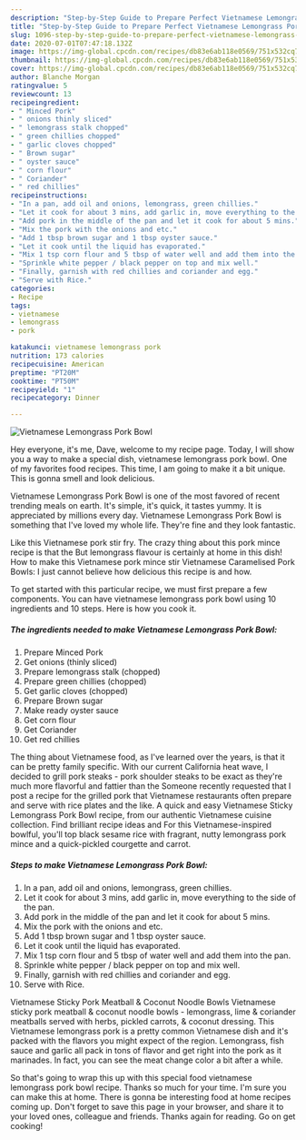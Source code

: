 ```yaml
---
description: "Step-by-Step Guide to Prepare Perfect Vietnamese Lemongrass Pork Bowl"
title: "Step-by-Step Guide to Prepare Perfect Vietnamese Lemongrass Pork Bowl"
slug: 1096-step-by-step-guide-to-prepare-perfect-vietnamese-lemongrass-pork-bowl
date: 2020-07-01T07:47:18.132Z
image: https://img-global.cpcdn.com/recipes/db83e6ab118e0569/751x532cq70/vietnamese-lemongrass-pork-bowl-recipe-main-photo.jpg
thumbnail: https://img-global.cpcdn.com/recipes/db83e6ab118e0569/751x532cq70/vietnamese-lemongrass-pork-bowl-recipe-main-photo.jpg
cover: https://img-global.cpcdn.com/recipes/db83e6ab118e0569/751x532cq70/vietnamese-lemongrass-pork-bowl-recipe-main-photo.jpg
author: Blanche Morgan
ratingvalue: 5
reviewcount: 13
recipeingredient:
- " Minced Pork"
- " onions thinly sliced"
- " lemongrass stalk chopped"
- " green chillies chopped"
- " garlic cloves chopped"
- " Brown sugar"
- " oyster sauce"
- " corn flour"
- " Coriander"
- " red chillies"
recipeinstructions:
- "In a pan, add oil and onions, lemongrass, green chillies."
- "Let it cook for about 3 mins, add garlic in, move everything to the side of the pan."
- "Add pork in the middle of the pan and let it cook for about 5 mins."
- "Mix the pork with the onions and etc."
- "Add 1 tbsp brown sugar and 1 tbsp oyster sauce."
- "Let it cook until the liquid has evaporated."
- "Mix 1 tsp corn flour and 5 tbsp of water well and add them into the pan."
- "Sprinkle white pepper / black pepper on top and mix well."
- "Finally, garnish with red chillies and coriander and egg."
- "Serve with Rice."
categories:
- Recipe
tags:
- vietnamese
- lemongrass
- pork

katakunci: vietnamese lemongrass pork 
nutrition: 173 calories
recipecuisine: American
preptime: "PT20M"
cooktime: "PT50M"
recipeyield: "1"
recipecategory: Dinner

---
```



![Vietnamese Lemongrass Pork Bowl](https://img-global.cpcdn.com/recipes/db83e6ab118e0569/751x532cq70/vietnamese-lemongrass-pork-bowl-recipe-main-photo.jpg)

Hey everyone, it's me, Dave, welcome to my recipe page. Today, I will show you a way to make a special dish, vietnamese lemongrass pork bowl. One of my favorites food recipes. This time, I am going to make it a bit unique. This is gonna smell and look delicious.

Vietnamese Lemongrass Pork Bowl is one of the most favored of recent trending meals on earth. It's simple, it's quick, it tastes yummy. It is appreciated by millions every day. Vietnamese Lemongrass Pork Bowl is something that I've loved my whole life. They're fine and they look fantastic.

Like this Vietnamese pork stir fry. The crazy thing about this pork mince recipe is that the But lemongrass flavour is certainly at home in this dish! How to make this Vietnamese pork mince stir Vietnamese Caramelised Pork Bowls: I just cannot believe how delicious this recipe is and how.


To get started with this particular recipe, we must first prepare a few components. You can have vietnamese lemongrass pork bowl using 10 ingredients and 10 steps. Here is how you cook it.

<!--inarticleads1-->

##### The ingredients needed to make Vietnamese Lemongrass Pork Bowl:

1. Prepare  Minced Pork
1. Get  onions (thinly sliced)
1. Prepare  lemongrass stalk (chopped)
1. Prepare  green chillies (chopped)
1. Get  garlic cloves (chopped)
1. Prepare  Brown sugar
1. Make ready  oyster sauce
1. Get  corn flour
1. Get  Coriander
1. Get  red chillies


The thing about Vietnamese food, as I&#39;ve learned over the years, is that it can be pretty family specific. With our current California heat wave, I decided to grill pork steaks - pork shoulder steaks to be exact as they&#39;re much more flavorful and fattier than the Someone recently requested that I post a recipe for the grilled pork that Vietnamese restaurants often prepare and serve with rice plates and the like. A quick and easy Vietnamese Sticky Lemongrass Pork Bowl recipe, from our authentic Vietnamese cuisine collection. Find brilliant recipe ideas and For this Vietnamese-inspired bowlful, you&#39;ll top black sesame rice with fragrant, nutty lemongrass pork mince and a quick-pickled courgette and carrot. 

<!--inarticleads2-->

##### Steps to make Vietnamese Lemongrass Pork Bowl:

1. In a pan, add oil and onions, lemongrass, green chillies.
1. Let it cook for about 3 mins, add garlic in, move everything to the side of the pan.
1. Add pork in the middle of the pan and let it cook for about 5 mins.
1. Mix the pork with the onions and etc.
1. Add 1 tbsp brown sugar and 1 tbsp oyster sauce.
1. Let it cook until the liquid has evaporated.
1. Mix 1 tsp corn flour and 5 tbsp of water well and add them into the pan.
1. Sprinkle white pepper / black pepper on top and mix well.
1. Finally, garnish with red chillies and coriander and egg.
1. Serve with Rice.


Vietnamese Sticky Pork Meatball &amp; Coconut Noodle Bowls Vietnamese sticky pork meatball &amp; coconut noodle bowls - lemongrass, lime &amp; coriander meatballs served with herbs, pickled carrots, &amp; coconut dressing. This Vietnamese lemongrass pork is a pretty common Vietnamese dish and it&#39;s packed with the flavors you might expect of the region. Lemongrass, fish sauce and garlic all pack in tons of flavor and get right into the pork as it marinades. In fact, you can see the meat change color a bit after a while. 

So that's going to wrap this up with this special food vietnamese lemongrass pork bowl recipe. Thanks so much for your time. I'm sure you can make this at home. There is gonna be interesting food at home recipes coming up. Don't forget to save this page in your browser, and share it to your loved ones, colleague and friends. Thanks again for reading. Go on get cooking!
